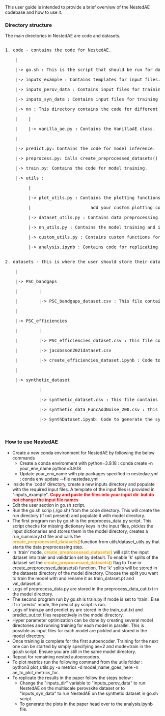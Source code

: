 This user guide is intended to provide a brief overview of the NestedAE codebase and how to use it.

### Directory structure

The main directories in NestedAE are code and datasets.<br>
<pre>

1. code - contains the code for NestedAE.<br>
    |<br>
    |-> go.sh : This is the script that should be run for data preprocessing, model training, model inference.<br>
    |-> inputs_example : Contains templates for input files.<br>
    |-> inputs_perov_data : Contains input files for training NestedAE on the multiscale perovskite dataset.<br>
    |-> inputs_syn_data : Contains input files for training NestedAE on the synthetic dataset.<br>
    |-> nn : This directory contains the code for different model types.<br>
    |    |<br>
    |    |-> vanilla_ae.py : Contains the VanillaAE class.<br>
    |<br>
    |-> predict.py: Contains the code for model inference.<br>
    |-> preprocess.py: Calls create_preprocessed_datasets() from utils/dataset_utils.py<br>
    |-> train.py: Contains the code for model training.<br>
    |-> utils :<br>
         |<br>
         |-> plot_utils.py : Contains the plotting functions. For inline plotting capabilities,<br> 
         |                       add your custom plotting code to this file.<br>
         |-> dataset_utils.py : Contains data preprocessing functions that are called by preprocess.py<br>
         |-> nn_utils.py : Contains the model training and inference functions that are called by train.py and predict.py<br>
         |-> custom_utils.py : Contains custom functions for setting global random seed, pickle and unpickle files.<br>
         |-> analysis.ipynb : Contains code for replicating the plots in the paper.<br>

2. datasets - this is where the user should store their datasets.<br>
    |<br>
    |-> PSC_bandgaps<br>
    |        |<br>
    |        |-> PSC_bandgaps_dataset.csv : This file contains the bandgaps of 499 hybrid metal halide perovskites<br>
    |<br>
    |-> PSC_efficiencies<br>
    |        |<br>
    |        |-> PSC_efficiencies_dataset.csv : This file contains the efficiencies of 2018 hybrid metal halide perovskites<br>
    |        |-> jacobsson2021dataset.csv<br>
    |        |-> create_efficiencies_dataset.ipynb : Code to generate the PSC_efficiencies_dataset.csv file<br>
    |<br>        
    |-> synthetic_dataset<br>
             |<br>
             |-> synthetic_dataset.csv : This file contains the synthetic dataset used in the paper<br>
             |-> synthetic_data_FuncAddNoise_200.csv : This file contains the synthetic dataset with added noise<br>
             |-> SynthDataset.ipynb: Code to generate the synthetic_dataset.csv and synthetic_data_FuncAddNoise_200.csv<br>

</pre>
### How to use NestedAE

* Create a new conda environment for NestedAE by following the below commands
    - Create a conda environment with python=3.9.18 : conda create -n your_env_name python=3.9.18
    - Update your_env_name with pip packages specified in nestedae.yml : conda env update --file nestedae.yml
* Inside the 'code' directory, create a new inputs directory and populate with the required input files. A template of the input files is provided in "inputs_example". <span style="color: red">**Copy and paste the files into your input dir. but do not change the input file names**</span>
* Edit the user section in go.sh script. 
* Run the go.sh scrip (./go.sh) from the code directory. This will create the run directory (if not present) and populate it with model directory.
* The first program run by go.sh is the preprocess_data.py script. This script checks for missing dictionary keys in the input files, pickles the input dictionaries and stores them in the model directory, creates a run_summary.txt file and calls the <span style="color: orange;">**create_preprocessed_datasets()**</span>function from utils/dataset_utils.py that starts the data preprocessing step.
* In 'train' mode, <span style="color: orange;">**create_preprocessed_datasets()**</span> will split the input dataset into train and validation set by default. To enable 'k' splits of the dataset set the <span style="color: orange;">**create_preprocessed_datasets()**</span> flag to True in create_preprocessed_datasets() function. The 'k' splits will be stored in the datasets directory of the model directory. Choose the split you want to train the model with and rename it as train_dataset.pt and val_dataset.pt.
* Logs of preprocess_data.py are stored in the preprocess_data_out.txt in the model directory.
* The second program run by go.sh is train.py if mode is set to 'train'. Else if in 'predic' mode, the predict.py script is run. 
* Logs of train.py and predict.py are stored in the train_out.txt and predict_out.txt files respectively in the model directory.
* Hyper parameter optimization can be done by creating several model directories and running training for each model in parallel. This is possible as input files for each model are pickled and stored in the model directory.
* Once training is complete for the first autoencoder. Training for the next one can be started by simply specifying ae=2 and mode=train in the go.sh script. Ensure you are still in the same model directory.
* Repeat for remaining nested autoencoders.
* To plot metrics run the following command from the utils folder : python3 plot_utils.py -u metrics -d model_name_goes_here -n ae_to_plot_metrics_for. 
* To replicate the results in the paper follow the steps below :
    - Change the "inputs_dir" variable to "inputs_perov_data" to run NestedAE on the multiscale perovskite dataset or to "inputs_syn_data" to run NestedAE on the synthetic dataset in go.sh script.
    - To generate the plots in the paper head over to the analysis.ipynb file.
